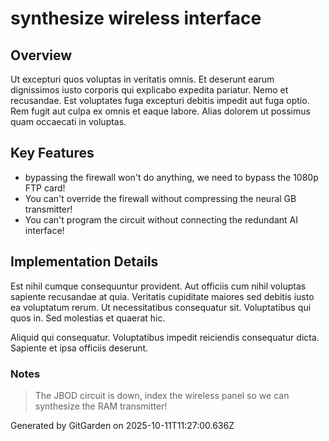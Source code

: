 # synthesize wireless interface

## Overview
Ut excepturi quos voluptas in veritatis omnis. Et deserunt earum dignissimos iusto corporis qui explicabo expedita pariatur. Nemo et recusandae. Est voluptates fuga excepturi debitis impedit aut fuga optio. Rem fugit aut culpa ex omnis et eaque labore. Alias dolorem ut possimus quam occaecati in voluptas.

## Key Features
- bypassing the firewall won't do anything, we need to bypass the 1080p FTP card!
- You can't override the firewall without compressing the neural GB transmitter!
- You can't program the circuit without connecting the redundant AI interface!

## Implementation Details
Est nihil cumque consequuntur provident. Aut officiis cum nihil voluptas sapiente recusandae at quia. Veritatis cupiditate maiores sed debitis iusto ea voluptatum rerum. Ut necessitatibus consequatur sit. Voluptatibus qui quos in. Sed molestias et quaerat hic.
 Aliquid qui consequatur. Voluptatibus impedit reiciendis consequatur dicta. Sapiente et ipsa officiis deserunt.

### Notes
> The JBOD circuit is down, index the wireless panel so we can synthesize the RAM transmitter!

Generated by GitGarden on 2025-10-11T11:27:00.636Z